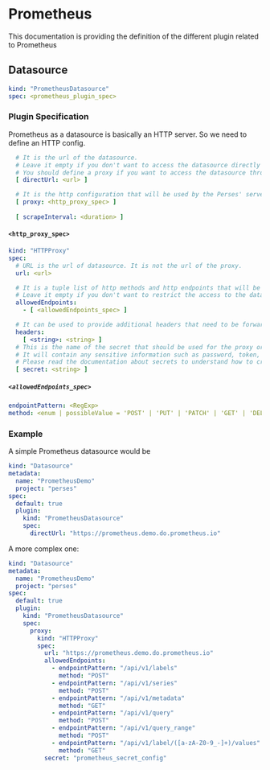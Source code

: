 # Prometheus

This documentation is providing the definition of the different plugin related to Prometheus

## Datasource

```yaml
kind: "PrometheusDatasource"
spec: <prometheus_plugin_spec>
```

### Plugin Specification

Prometheus as a datasource is basically an HTTP server. So we need to define an HTTP config.

```yaml
  # It is the url of the datasource.
  # Leave it empty if you don't want to access the datasource directly from the UI.
  # You should define a proxy if you want to access the datasource through the Perses' server.
  [ directUrl: <url> ]

  # It is the http configuration that will be used by the Perses' server to redirect to the datasource any query sent by the UI.
  [ proxy: <http_proxy_spec> ]
  
  [ scrapeInterval: <duration> ]
```

#### `<http_proxy_spec>`

```yaml
kind: "HTTPProxy"
spec:
  # URL is the url of datasource. It is not the url of the proxy.
  url: <url>

  # It is a tuple list of http methods and http endpoints that will be accessible.
  # Leave it empty if you don't want to restrict the access to the datasource.
  allowedEndpoints:
    - [ <allowedEndpoints_spec> ]

  # It can be used to provide additional headers that need to be forwarded when requesting the datasource
  headers:
    [ <string>: <string> ]
  # This is the name of the secret that should be used for the proxy or discovery configuration
  # It will contain any sensitive information such as password, token, certificate.
  # Please read the documentation about secrets to understand how to create one
  [ secret: <string> ]
```

##### `<allowedEndpoints_spec>`

```yaml
endpointPattern: <RegExp>
method: <enum | possibleValue = 'POST' | 'PUT' | 'PATCH' | 'GET' | 'DELETE'>
```

### Example

A simple Prometheus datasource would be

```yaml
kind: "Datasource"
metadata:
  name: "PrometheusDemo"
  project: "perses"
spec:
  default: true
  plugin:
    kind: "PrometheusDatasource"
    spec:
      directUrl: "https://prometheus.demo.do.prometheus.io"
```

A more complex one:

```yaml
kind: "Datasource"
metadata:
  name: "PrometheusDemo"
  project: "perses"
spec:
  default: true
  plugin:
    kind: "PrometheusDatasource"
    spec:
      proxy:
        kind: "HTTPProxy"
        spec:
          url: "https://prometheus.demo.do.prometheus.io"
          allowedEndpoints:
            - endpointPattern: "/api/v1/labels"
              method: "POST"
            - endpointPattern: "/api/v1/series"
              method: "POST"
            - endpointPattern: "/api/v1/metadata"
              method: "GET"
            - endpointPattern: "/api/v1/query"
              method: "POST"
            - endpointPattern: "/api/v1/query_range"
              method: "POST"
            - endpointPattern: "/api/v1/label/([a-zA-Z0-9_-]+)/values"
              method: "GET"
          secret: "prometheus_secret_config"
```
